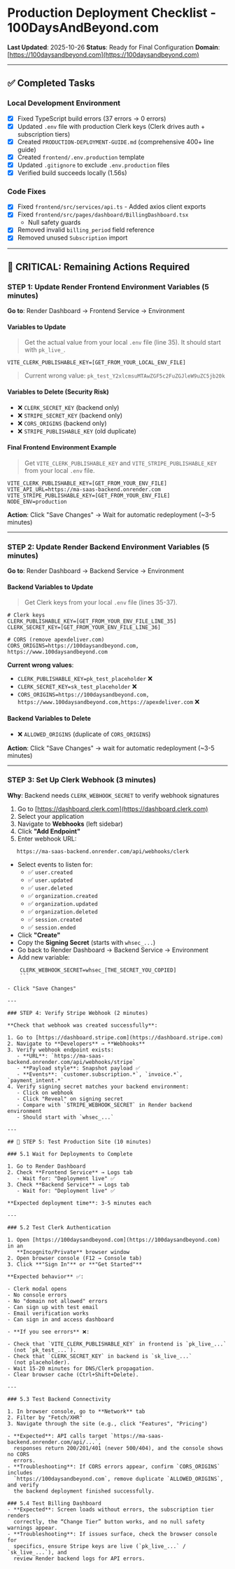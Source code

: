 # Production Deployment Checklist - 100DaysAndBeyond.com

**Last Updated**: 2025-10-26
**Status**: Ready for Final Configuration
**Domain**: [https://100daysandbeyond.com](https://100daysandbeyond.com)

---

## ✅ Completed Tasks

### Local Development Environment

- [x] Fixed TypeScript build errors (37 errors → 0 errors)
- [x] Updated `.env` file with production Clerk keys
  (Clerk drives auth + subscription tiers)
- [x] Created `PRODUCTION-DEPLOYMENT-GUIDE.md`
  (comprehensive 400+ line guide)
- [x] Created `frontend/.env.production` template
- [x] Updated `.gitignore` to exclude `.env.production` files
- [x] Verified build succeeds locally (1.56s)

### Code Fixes

- [x] Fixed `frontend/src/services/api.ts` - Added axios client exports
- [x] Fixed `frontend/src/pages/dashboard/BillingDashboard.tsx`
  - Null safety guards
- [x] Removed invalid `billing_period` field reference
- [x] Removed unused `Subscription` import

---

## 🚨 CRITICAL: Remaining Actions Required

### STEP 1: Update Render Frontend Environment Variables (5 minutes)

**Go to**: Render Dashboard → Frontend Service → Environment

#### Variables to Update

> Get the actual value from your local `.env` file (line 35). It should start
> with `pk_live_`.

```text
VITE_CLERK_PUBLISHABLE_KEY=[GET_FROM_YOUR_LOCAL_ENV_FILE]
```

> Current wrong value: `pk_test_Y2xlcmsuMTAwZGF5c2FuZGJleW9uZC5jb20k`

#### Variables to Delete (Security Risk)

- ❌ `CLERK_SECRET_KEY` (backend only)
- ❌ `STRIPE_SECRET_KEY` (backend only)
- ❌ `CORS_ORIGINS` (backend only)
- ❌ `STRIPE_PUBLISHABLE_KEY` (old duplicate)

#### Final Frontend Environment Example

> Get `VITE_CLERK_PUBLISHABLE_KEY` and `VITE_STRIPE_PUBLISHABLE_KEY` from your
> local `.env` file.

```text
VITE_CLERK_PUBLISHABLE_KEY=[GET_FROM_YOUR_ENV_FILE]
VITE_API_URL=https://ma-saas-backend.onrender.com
VITE_STRIPE_PUBLISHABLE_KEY=[GET_FROM_YOUR_ENV_FILE]
NODE_ENV=production
```

**Action**: Click "Save Changes" → Wait for automatic redeployment (~3-5 minutes)

---

### STEP 2: Update Render Backend Environment Variables (5 minutes)

**Go to**: Render Dashboard → Backend Service → Environment

#### Backend Variables to Update

> Get Clerk keys from your local `.env` file (lines 35-37).

```text
# Clerk keys
CLERK_PUBLISHABLE_KEY=[GET_FROM_YOUR_ENV_FILE_LINE_35]
CLERK_SECRET_KEY=[GET_FROM_YOUR_ENV_FILE_LINE_36]

# CORS (remove apexdeliver.com)
CORS_ORIGINS=https://100daysandbeyond.com,
https://www.100daysandbeyond.com
```

**Current wrong values**:

- `CLERK_PUBLISHABLE_KEY=pk_test_placeholder` ❌
- `CLERK_SECRET_KEY=sk_test_placeholder` ❌
- `CORS_ORIGINS=https://100daysandbeyond.com,
  https://www.100daysandbeyond.com,https://apexdeliver.com` ❌

#### Backend Variables to Delete

- ❌ `ALLOWED_ORIGINS` (duplicate of `CORS_ORIGINS`)

**Action**: Click "Save Changes" → wait for automatic redeployment (~3-5 minutes)

---

### STEP 3: Set Up Clerk Webhook (3 minutes)

**Why**: Backend needs `CLERK_WEBHOOK_SECRET` to verify webhook signatures

1. Go to [https://dashboard.clerk.com](https://dashboard.clerk.com)
2. Select your application
3. Navigate to **Webhooks** (left sidebar)
4. Click **"Add Endpoint"**
5. Enter webhook URL:

```text
   https://ma-saas-backend.onrender.com/api/webhooks/clerk
   ```

- Select events to listen for:
  - ✅ `user.created`
  - ✅ `user.updated`
  - ✅ `user.deleted`
  - ✅ `organization.created`
  - ✅ `organization.updated`
  - ✅ `organization.deleted`
  - ✅ `session.created`
  - ✅ `session.ended`
- Click **"Create"**
- Copy the **Signing Secret** (starts with `whsec_...`)
- Go back to Render Dashboard → Backend Service → Environment
- Add new variable:

```text
    CLERK_WEBHOOK_SECRET=whsec_[THE_SECRET_YOU_COPIED]
    ```

- Click "Save Changes"

---

### STEP 4: Verify Stripe Webhook (2 minutes)

**Check that webhook was created successfully**:

1. Go to [https://dashboard.stripe.com](https://dashboard.stripe.com)
2. Navigate to **Developers** → **Webhooks**
3. Verify webhook endpoint exists:
   - **URL**: `https://ma-saas-backend.onrender.com/api/webhooks/stripe`
   - **Payload style**: Snapshot payload ✅
   - **Events**: `customer.subscription.*`, `invoice.*`, `payment_intent.*`
4. Verify signing secret matches your backend environment:
   - Click on webhook
   - Click "Reveal" on signing secret
   - Compare with `STRIPE_WEBHOOK_SECRET` in Render backend environment
   - Should start with `whsec_...`

---

## 🧪 STEP 5: Test Production Site (10 minutes)

### 5.1 Wait for Deployments to Complete

1. Go to Render Dashboard
2. Check **Frontend Service** → Logs tab
   - Wait for: "Deployment live" ✅
3. Check **Backend Service** → Logs tab
   - Wait for: "Deployment live" ✅

**Expected deployment time**: 3-5 minutes each

---

### 5.2 Test Clerk Authentication

1. Open [https://100daysandbeyond.com](https://100daysandbeyond.com) in an
   **Incognito/Private** browser window
2. Open browser console (F12 → Console tab)
3. Click **"Sign In"** or **"Get Started"**

**Expected behavior** ✅:

- Clerk modal opens
- No console errors
- No "domain not allowed" errors
- Can sign up with test email
- Email verification works
- Can sign in and access dashboard

- **If you see errors** ❌:

- Check that `VITE_CLERK_PUBLISHABLE_KEY` in frontend is `pk_live_...`
  (not `pk_test_...`).
- Check that `CLERK_SECRET_KEY` in backend is `sk_live_...`
  (not placeholder).
- Wait 15-20 minutes for DNS/Clerk propagation.
- Clear browser cache (Ctrl+Shift+Delete).

---

### 5.3 Test Backend Connectivity

1. In browser console, go to **Network** tab
2. Filter by "Fetch/XHR"
3. Navigate through the site (e.g., click "Features", "Pricing")

- **Expected**: API calls target `https://ma-saas-backend.onrender.com/api/...`,
  responses return 200/201/401 (never 500/404), and the console shows no CORS
  errors.
- **Troubleshooting**: If CORS errors appear, confirm `CORS_ORIGINS` includes
  `https://100daysandbeyond.com`, remove duplicate `ALLOWED_ORIGINS`, and verify
  the backend deployment finished successfully.

### 5.4 Test Billing Dashboard
- **Expected**: Screen loads without errors, the subscription tier renders
  correctly, the “Change Tier” button works, and no null safety warnings appear.
- **Troubleshooting**: If issues surface, check the browser console for
  specifics, ensure Stripe keys are live (`pk_live_...` / `sk_live_...`), and
  review Render backend logs for API errors.

